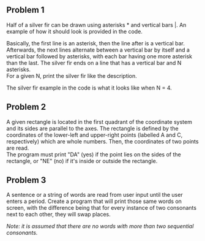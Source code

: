 ## Problem 1
Half of a silver fir can be drawn using asterisks * and vertical bars |.
An example of how it should look is provided in the code. 

Basically, the first line is an asterisk, then the line after is a vertical bar.
Afterwards, the next lines alternate between a vertical bar by itself and a vertical bar followed by asterisks,
with each bar having one more asterisk than the last.
The silver fir ends on a line that has a vertical bar and N asterisks. \
For a given N, print the silver fir like the description. 

The silver fir example in the code is what it looks like when N = 4.
## Problem 2
A given rectangle is located in the first quadrant of the coordinate system
and its sides are parallel to the axes.
The rectangle is defined by the coordinates of the lower-left and upper-right points
(labelled A and C, respectively) which are whole numbers. Then, the coordinates of two points are read. \
The program must print "DA" (yes) if the point lies on the sides of the rectangle, 
or "NE" (no) if it's inside or outside the rectangle.
## Problem 3
A sentence or a string of words are read from user input until the user enters a period.
Create a program that will print those same words on screen, with the difference being
that for every instance of two consonants next to each other, they will swap places. 

*Note: it is assumed that there are no words with more than two sequential consonants.* 